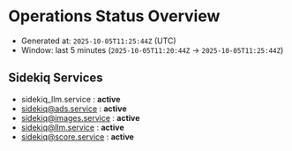 # Operations Status Overview

- Generated at: `2025-10-05T11:25:44Z` (UTC)
- Window: last 5 minutes (`2025-10-05T11:20:44Z` → `2025-10-05T11:25:44Z`)

## Sidekiq Services
- sidekiq_llm.service : **active**
- sidekiq@ads.service : **active**
- sidekiq@images.service : **active**
- sidekiq@llm.service : **active**
- sidekiq@score.service : **active**

